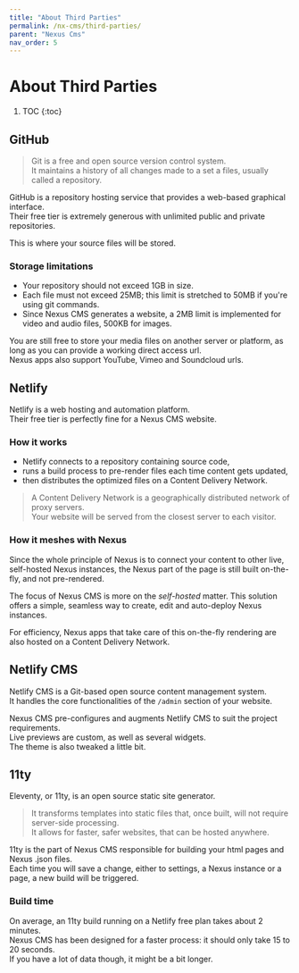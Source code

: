 ```yaml
---
title: "About Third Parties"
permalink: /nx-cms/third-parties/
parent: "Nexus Cms"
nav_order: 5
---
```


# About Third Parties

1. TOC
   {:toc}

## GitHub

> Git is a free and open source version control system.  
> It maintains a history of all changes made to a set a files, usually called a repository.

GitHub is a repository hosting service that provides a web-based graphical interface.  
Their free tier is extremely generous with unlimited public and private repositories.

This is where your source files will be stored.

### Storage limitations

- Your repository should not exceed 1GB in size.  
- Each file must not exceed 25MB; this limit is stretched to 50MB if you're using git commands.  
- Since Nexus CMS generates a website, a 2MB limit is implemented for video and audio files, 500KB for images.
    
You are still free to store your media files on another server or platform, as long as you can provide a working direct access url.  
Nexus apps also support YouTube, Vimeo and Soundcloud urls.

## Netlify

Netlify is a web hosting and automation platform.  
Their free tier is perfectly fine for a Nexus CMS website.

### How it works

- Netlify connects to a repository containing source code,
- runs a build process to pre-render files each time content gets updated,
- then distributes the optimized files on a Content Delivery Network.

> A Content Delivery Network is a geographically distributed network of proxy servers.  
> Your website will be served from the closest server to each visitor.  
     
### How it meshes with Nexus 

Since the whole principle of Nexus is to connect your content to other live, self-hosted Nexus instances, the Nexus part of the page is still built on-the-fly, and not pre-rendered.  

The focus of Nexus CMS is more on the *self-hosted* matter. This solution offers a simple, seamless way to create, edit and auto-deploy Nexus instances.  

For efficiency, Nexus apps that take care of this on-the-fly rendering are also hosted on a Content Delivery Network.

## Netlify CMS

Netlify CMS is a Git-based open source content management system.  
It handles the core functionalities of the `/admin` section of your website.  

Nexus CMS pre-configures and augments Netlify CMS to suit the project requirements.  
Live previews are custom, as well as several widgets.  
The theme is also tweaked a little bit.

## 11ty

Eleventy, or 11ty, is an open source static site generator.  

> It transforms templates into static files that, once built, will not require server-side processing.  
> It allows for faster, safer websites, that can be hosted anywhere.

11ty is the part of Nexus CMS responsible for building your html pages and Nexus .json files.  
Each time you will save a change, either to settings, a Nexus instance or a page, a new build will be triggered.

### Build time

On average, an 11ty build running on a Netlify free plan takes about 2 minutes.  
Nexus CMS has been designed for a faster process: it should only take 15 to 20 seconds.  
If you have a lot of data though, it might be a bit longer.